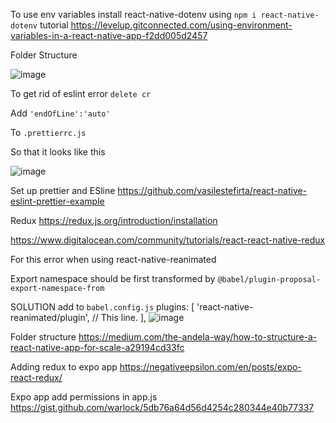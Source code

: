 To use env variables install react-native-dotenv using `npm i react-native-dotenv` tutorial https://levelup.gitconnected.com/using-environment-variables-in-a-react-native-app-f2dd005d2457

Folder Structure 

![image](https://user-images.githubusercontent.com/2725300/191238628-836ff36d-0a82-4883-aac7-83b195880053.png)


To get rid of eslint error `delete cr`

Add 
`'endOfLine':'auto'`

To `.prettierrc.js`

So that it looks like this 

![image](https://user-images.githubusercontent.com/2725300/191238197-85cce819-b30f-4df1-a185-51abb5239e07.png)

Set up prettier and ESline https://github.com/vasilestefirta/react-native-eslint-prettier-example

Redux https://redux.js.org/introduction/installation

https://www.digitalocean.com/community/tutorials/react-react-native-redux

For this error when using react-native-reanimated

Export namespace should be first transformed by `@babel/plugin-proposal-export-namespace-from`

SOLUTION 
add to `babel.config.js`
plugins: [
    'react-native-reanimated/plugin', // This line.
  ],
![image](https://user-images.githubusercontent.com/2725300/194061593-c0cc3c5d-5b4f-416b-b15c-ba5467e8a51f.png)

Folder structure https://medium.com/the-andela-way/how-to-structure-a-react-native-app-for-scale-a29194cd33fc

Adding redux to expo app https://negativeepsilon.com/en/posts/expo-react-redux/

Expo app add permissions in app.js https://gist.github.com/warlock/5db76a64d56d4254c280344e40b77337
